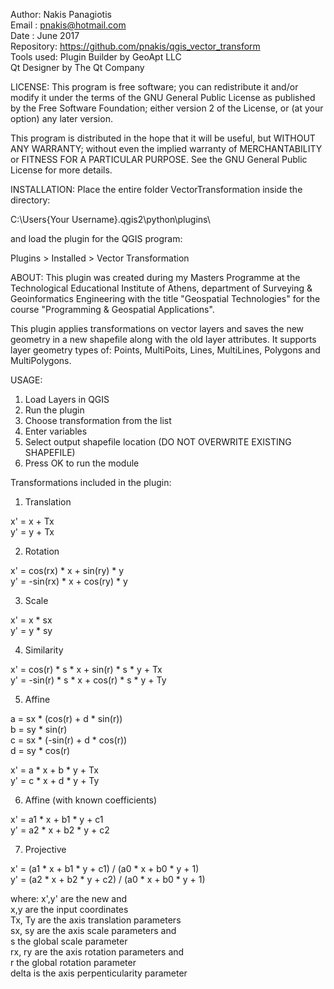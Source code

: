 Author: Nakis Panagiotis<br />
Email : pnakis@hotmail.com<br />
Date : June 2017<br />
Repository: https://github.com/pnakis/qgis_vector_transform<br />
Tools used: Plugin Builder by GeoApt LLC<br />
            Qt Designer by The Qt Company<br />

LICENSE:
This program is free software; you can redistribute it and/or modify
it under the terms of the GNU General Public License as published by
the Free Software Foundation; either version 2 of the License, or
(at your option) any later version.

This program is distributed in the hope that it will be useful,
but WITHOUT ANY WARRANTY; without even the implied warranty of
MERCHANTABILITY or FITNESS FOR A PARTICULAR PURPOSE.  See the
GNU General Public License for more details.

INSTALLATION:
Place the entire folder VectorTransformation inside the directory:

C:\Users\{Your Username}\.qgis2\python\plugins\

and load the plugin for the QGIS program:

Plugins > Installed > Vector Transformation


ABOUT:
This plugin was created during my Masters Programme at the Technological Educational Institute of Athens,
department of Surveying & Geoinformatics Engineering with the title "Geospatial Technologies" for the 
course "Programming & Geospatial Applications".

This plugin applies transformations on vector layers and saves the new geometry in a new shapefile along with the old layer attributes.
It supports layer geometry types of: Points, MultiPoits, Lines, MultiLines, Polygons and MultiPolygons.

USAGE:
1) Load Layers in QGIS
2) Run the plugin
3) Choose transformation from the list
4) Enter variables
5) Select output shapefile location (DO NOT OVERWRITE EXISTING SHAPEFILE)
6) Press OK to run the module

Transformations included in the plugin: 
1) Translation 

x' = x + Tx<br />
y' = y + Tx<br />

2) Rotation 

x' = cos(rx) * x + sin(ry) * y<br />
y' = -sin(rx) * x + cos(ry) * y<br />

3) Scale

x' = x * sx <br />
y' = y * sy 

4) Similarity

x' = cos(r) * s * x + sin(r) * s * y + Tx<br />
y' = -sin(r) * s * x + cos(r) * s * y + Ty<br />

5) Affine 

a = sx * (cos(r) + d * sin(r))<br />
b = sy * sin(r)<br />
c = sx * (-sin(r) + d * cos(r))<br />
d = sy * cos(r)<br />

x' = a * x + b * y + Tx<br />
y' = c * x + d * y + Ty<br />

6) Affine (with known coefficients)

x' = a1 * x + b1 * y + c1<br />
y' = a2 * x + b2 * y + c2<br />

7) Projective

x' = (a1 * x + b1 * y + c1) / (a0 * x + b0 * y + 1)<br />
y' = (a2 * x + b2 * y + c2) / (a0 * x + b0 * y + 1)<br />

where:
x',y' are the new and <br />
x,y are the input coordinates<br />
Tx, Ty are the axis translation parameters<br />
sx, sy are the axis scale parameters and <br />
s the global scale parameter<br />
rx, ry are the axis rotation parameters and<br />
r the global rotation parameter<br />
delta is the axis perpenticularity parameter<br />
